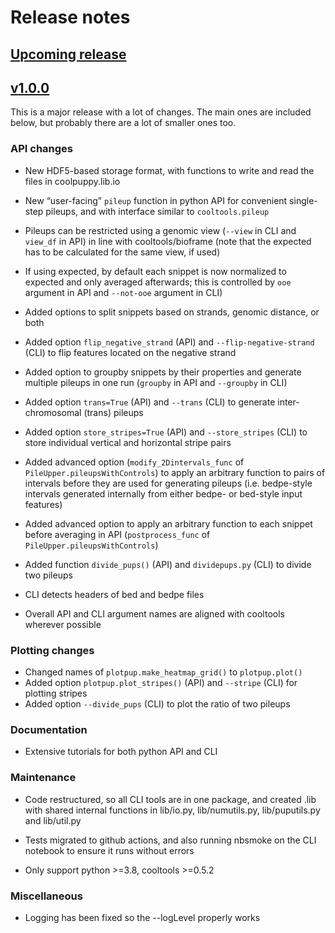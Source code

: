 # Release notes

## [Upcoming release](https://github.com/open2c/coolpuppy/compare/v1.0.0...HEAD)

## [v1.0.0](https://github.com/open2c/coolpuppy/compare/v0.9.5...v1.0.0)

This is a major release with a lot of changes. The main ones are included below, but probably there are a lot of smaller ones too.

### API changes
* New HDF5-based storage format, with functions to write and read the files in coolpuppy.lib.io

* New “user-facing” `pileup` function in python API for convenient single-step pileups, and with interface similar to `cooltools.pileup`

* Pileups can be restricted using a genomic view (`--view` in CLI and `view_df` in API) in line with cooltools/bioframe (note that the expected has to be calculated for the same view, if used)

* If using expected, by default each snippet is now normalized to expected and only averaged afterwards; this is controlled by `ooe` argument in API and `--not-ooe` argument in CLI)

* Added options to split snippets based on strands, genomic distance, or both

* Added option `flip_negative_strand` (API) and `--flip-negative-strand` (CLI) to flip features located on the negative strand

* Added option to groupby snippets by their properties and generate multiple pileups in one run (`groupby` in API and `--groupby` in CLI)

* Added option `trans=True` (API) and `--trans` (CLI)  to generate inter-chromosomal (trans) pileups

* Added option `store_stripes=True` (API) and `--store_stripes` (CLI) to store individual vertical and horizontal stripe pairs

* Added advanced option (`modify_2Dintervals_func` of `PileUpper.pileupsWithControls`) to apply an arbitrary function to pairs of intervals before they are used for generating pileups (i.e. bedpe-style intervals generated internally from either bedpe- or bed-style input features)

* Added advanced option to apply an arbitrary function to each snippet before averaging in API (`postprocess_func` of `PileUpper.pileupsWithControls`)

* Added function `divide_pups()` (API) and `dividepups.py` (CLI) to divide two pileups 

* CLI detects headers of bed and bedpe files

* Overall API and CLI argument names are aligned with cooltools wherever possible

### Plotting changes
* Changed names of `plotpup.make_heatmap_grid()` to `plotpup.plot()`
* Added option `plotpup.plot_stripes()` (API) and `--stripe` (CLI) for plotting stripes
* Added option `--divide_pups` (CLI) to plot the ratio of two pileups

### Documentation
* Extensive tutorials for both python API and CLI

### Maintenance
* Code restructured, so all CLI tools are in one package, and created .lib with shared internal functions in lib/io.py, lib/numutils.py, lib/puputils.py and lib/util.py

* Tests migrated to github actions, and also running nbsmoke on the CLI notebook to ensure it runs without errors

* Only support python >=3.8, cooltools >=0.5.2

### Miscellaneous
* Logging has been fixed so the --logLevel properly works
